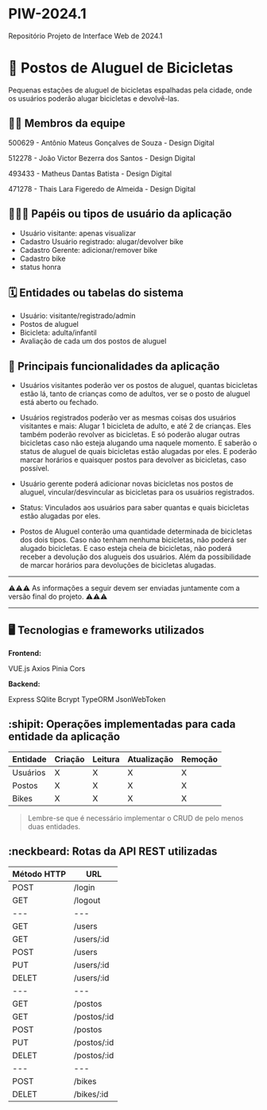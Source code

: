 # PIW-2024.1
Repositório Projeto de Interface Web de 2024.1

# :checkered_flag: Postos de Aluguel de Bicicletas

Pequenas estações de aluguel de bicicletas espalhadas pela cidade, onde os usuários poderão alugar bicicletas e devolvê-las.

## :technologist: Membros da equipe

  500629 - Antônio Mateus Gonçalves de Souza - Design Digital
  
  512278 - João Victor Bezerra dos Santos - Design Digital
  
  493433 - Matheus Dantas Batista - Design Digital
  
  471278 - Thais Lara Figeredo de Almeida - Design Digital

## :people_holding_hands: Papéis ou tipos de usuário da aplicação

  - Usuário visitante: apenas visualizar
  - Cadastro Usuário registrado: alugar/devolver bike 
  - Cadastro Gerente: adicionar/remover bike
  - Cadastro bike
  - status honra


## :spiral_calendar: Entidades ou tabelas do sistema

  - Usuário: visitante/registrado/admin
  - Postos de aluguel
  - Bicicleta: adulta/infantil
  - Avaliação de cada um dos postos de aluguel



## :triangular_flag_on_post:	 Principais funcionalidades da aplicação

  - Usuários visitantes poderão ver os postos de aluguel, quantas bicicletas estão lá, tanto de crianças como de adultos, ver se o posto de aluguel está aberto ou fechado.
   
  - Usuários registrados poderão ver as mesmas coisas dos usuários visitantes e mais: Alugar 1 bicicleta de adulto, e até 2 de crianças. Eles também poderão revolver as bicicletas. E só poderão alugar outras bicicletas caso não esteja alugando uma naquele momento. E saberão o status de aluguel de quais bicicletas estão alugadas por eles. E poderão marcar horários e quaisquer postos para devolver as bicicletas, caso possível. 
   
  - Usuário gerente poderá adicionar novas bicicletas nos postos de aluguel, vincular/desvincular as bicicletas  para os usuários registrados.

  - Status: Vinculados aos usuários para saber quantas e quais bicicletas estão alugadas por eles. 

  - Postos de Aluguel conterão uma quantidade determinada de bicicletas dos dois tipos. Caso não tenham nenhuma bicicletas, não poderá ser alugado bicicletas. E caso esteja cheia de bicicletas, não poderá receber a devolução dos alugueis dos usuários. Além da possibilidade de marcar horários para devoluções de bicicletas alugadas.



----

:warning::warning::warning: As informações a seguir devem ser enviadas juntamente com a versão final do projeto. :warning::warning::warning:


----

## :desktop_computer: Tecnologias e frameworks utilizados

**Frontend:**

VUE.js
Axios
Pinia
Cors

**Backend:**

Express
SQlite
Bcrypt
TypeORM
JsonWebToken


## :shipit: Operações implementadas para cada entidade da aplicação


| Entidade| Criação | Leitura | Atualização | Remoção |
| --- | --- | --- | --- | --- |
| Usuários | X |  X  | X | X |
| Postos | X | X | X | X |
| Bikes | X | X | X | X |

> Lembre-se que é necessário implementar o CRUD de pelo menos duas entidades.

## :neckbeard: Rotas da API REST utilizadas

| Método HTTP | URL |
| --- | --- |
| POST | /login|
| GET | /logout|
| --- | --- |
| GET | /users|
| GET | /users/:id|
| POST | /users|
| PUT | /users/:id|
| DELET | /users/:id|
| --- | --- |
| GET | /postos|
| GET | /postos/:id|
| POST | /postos|
| PUT | /postos/:id|
| DELET | /postos/:id|
| --- | --- |
| POST | /bikes|
| DELET | /bikes/:id|

